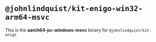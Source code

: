 # `@johnlindquist/kit-enigo-win32-arm64-msvc`

This is the **aarch64-pc-windows-msvc** binary for `@johnlindquist/kit-enigo`
